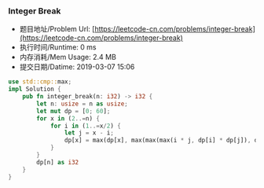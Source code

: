 
### Integer Break
- 题目地址/Problem Url: [https://leetcode-cn.com/problems/integer-break](https://leetcode-cn.com/problems/integer-break)
- 执行时间/Runtime: 0 ms 
- 内存消耗/Mem Usage: 2.4 MB
- 提交日期/Datime: 2019-03-07 15:06

```rust
use std::cmp::max;
impl Solution {
    pub fn integer_break(n: i32) -> i32 {
        let n: usize = n as usize;
        let mut dp = [0; 60];
        for x in (2..=n) {
            for i in (1..=x/2) {
                let j = x - i;
                dp[x] = max(dp[x], max(max(max(i * j, dp[i] * dp[j]), dp[i] * j), i * dp[j]));
            }
        }
        dp[n] as i32
    }
}

```
